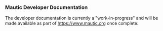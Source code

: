 ### Mautic Developer Documentation ###

The developer documentation is currently a "work-in-progress" and will be made available as part of https://www.mautic.org once complete.